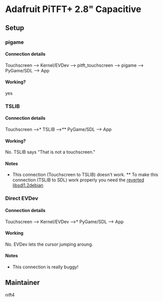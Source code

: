 # Adafruit PiTFT+ 2.8" Capacitive
## Setup
### pigame
#### Connection details
Touchscreen --> Kernel/EVDev --> pitft_touchscreen --> pigame --> PyGame/SDL --> App
#### Working?
yes
### TSLIB
#### Connection details
Touchscreen -->* TSLIB -->** PyGame/SDL --> App
#### Working?
No. TSLIB says "That is not a touchscreen."
#### Notes
* This connection (Touchscreen to TSLIB) doesn't work.
** To make this connection (TSLIB to SDL) work properly you need the [reverted libsdl1.2debian](https://pigamedrv.github.io/technical_details/reverted_sdl_libary)
### Direct EVDev
#### Connection details
Touchscreen --> Kernel/EVDev -->* PyGame/SDL --> App
#### Working
No. EVDev lets the cursor jumping aroung.
#### Notes
* This connection is really buggy!
## Maintainer
nift4

